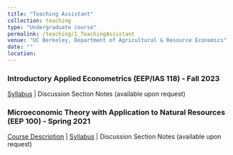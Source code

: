 ```yaml
---
title: "Teaching Assistant"
collection: teaching
type: "Undergraduate course"
permalink: /teaching/1_TeachingAssistant
venue: "UC Berkeley, Department of Agricultural & Resource Economics"
date: ""
location:
---
```

### Introductory Applied Econometrics (EEP/IAS 118) - Fall 2023

[Syllabus](https://github.com/shuoy528/shuoyu.github.io/files/EEP118_syllabus.pdf) | Discussion Section Notes (available upon request)

### Microeconomic Theory with Application to Natural Resources (EEP 100) - Spring 2021

[Course Description](https://github.com/shuoy528/shuoyu.github.io/files/EEP100_CourseDescription.pdf) | [Syllabus](https://github.com/shuoy528/shuoyu.github.io/files/EEP100_syllabus.pdf) | Discussion Section Notes (available upon request)

